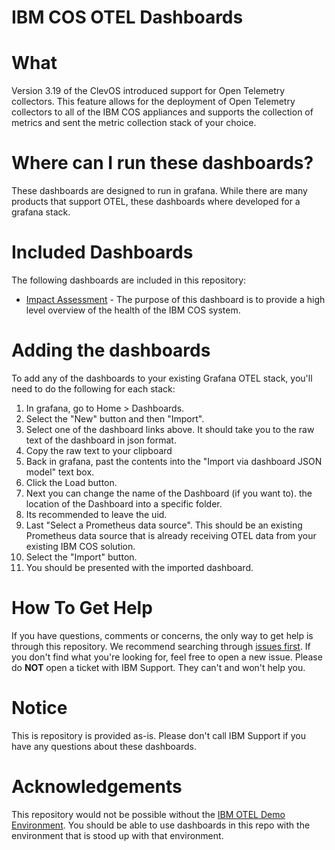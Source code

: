 # IBM COS OTEL Dashboards

# What

Version 3.19 of the ClevOS introduced support for Open Telemetry collectors. This feature allows for the deployment of Open Telemetry collectors to all of the IBM COS appliances and supports the collection of metrics and sent the metric collection stack of your choice.

# Where can I run these dashboards?

These dashboards are designed to run in grafana.  While there are many products that support OTEL, these dashboards where developed for a grafana stack.

# Included Dashboards

The following dashboards are included in this repository:

* [Impact Assessment](https://raw.githubusercontent.com/bcleonard/ibm_cos_otel_dashboards/refs/heads/main/ImpactAssessment.json) - The purpose of this dashboard is to provide a high level overview of the health of the IBM COS system.

# Adding the dashboards

To add any of the dashboards to your existing Grafana OTEL stack, you'll need to do the following for each stack:

1. In grafana, go to Home > Dashboards.
1. Select the "New" button and then "Import".
1. Select one of the dashboard links above.  It should take you to the raw text of the dashboard in json format.
1. Copy the raw text to your clipboard
1. Back in grafana, past the contents into the "Import via dashboard JSON model" text box.
1. Click the Load button.
1. Next you can change the name of the Dashboard (if you want to). the location of the Dashboard into a specific folder.
1. Its recommended to leave the uid.
1. Last "Select a Prometheus data source". This should be an existing Prometheus data source that is already receiving OTEL data from your existing IBM COS solution.
1. Select the "Import" button.
1. You should be presented with the imported dashboard.

# How To Get Help

If you have questions, comments or concerns, the only way to get help is through this repository.  We recommend searching through [issues first](https://github.com/bcleonard/ibm_cos_otel_dashboards/issues).   If you don't find what you're looking for, feel free to open a new issue.   Please do **NOT** open a ticket with IBM Support.   They can't and won't help you.

# Notice

This is repository is provided as-is.  Please don't call IBM Support if you have any questions about these dashboards.

# Acknowledgements

This repository would not be possible without the [IBM OTEL Demo Environment](https://github.com/bcleonard/ibm_otel_demo_environment).  You should be able to use dashboards in this repo with the environment that is stood up with that environment.

